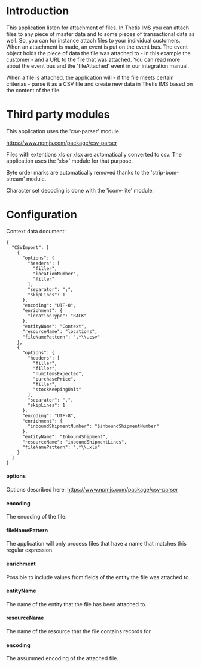 # Introduction

This application listen for attachment of files. In Thetis IMS you can attach files to any piece of master data and to some pieces of transactional data as well. So, you can for instance attach files to your individual customers. When an attachment is made, an event is put on the event bus. The event object holds the piece of data the file was attached to - in this example the customer - and a URL to the file that was attached. You can read more about the event bus and the 'fileAttached' event in our integration manual.

When a file is attached, the application will - if the file meets certain criterias - parse it as a CSV file and create new data in Thetis IMS based on the content of the file.

# Third party modules

This application uses the 'csv-parser' module.

https://www.npmjs.com/package/csv-parser

Files with extentions xls or xlsx are automatically converted to csv. The application uses the 'xlsx' module for that purpose.

Byte order marks are automatically removed thanks to the 'strip-bom-stream' module.

Character set decoding is done with the 'iconv-lite' module.

# Configuration

Context data document:

```
{
  "CSVImport": [
    {
      "options": {
        "headers": [
          "filler",
          "locationNumber",
          "filler"
        ],
        "separator": ";",
        "skipLines": 1
      },
      "encoding": "UTF-8",
      "enrichment": {
        "locationType": "RACK"
      },
      "entityName": "Context",
      "resourceName": "locations",
      "fileNamePattern": ".*\\.csv"
    },
    {
      "options": {
        "headers": [
          "filler",
          "filler",
          "numItemsExpected",
          "purchasePrice",
          "filler",
          "stockKeepingUnit"
        ],
        "separator": ",",
        "skipLines": 1
      },
      "encoding": "UTF-8",
      "enrichment": {
        "inboundShipmentNumber": "$inboundShipmentNumber"
      },
      "entityName": "InboundShipment",
      "resourceName": "inboundShipmentLines",
      "fileNamePattern": ".*\\.xls"
    }
  ]
}
```

#### options

Options described here: https://www.npmjs.com/package/csv-parser

#### encoding

The encoding of the file.

#### fileNamePattern

The application will only process files that have a name that matches this regular expression. 

#### enrichment

Possible to include values from fields of the entity the file was attached to.

#### entityName

The name of the entity that the file has been attached to.

#### resourceName

The name of the resource that the file contains records for.

#### encoding

The assummed encoding of the attached file.
